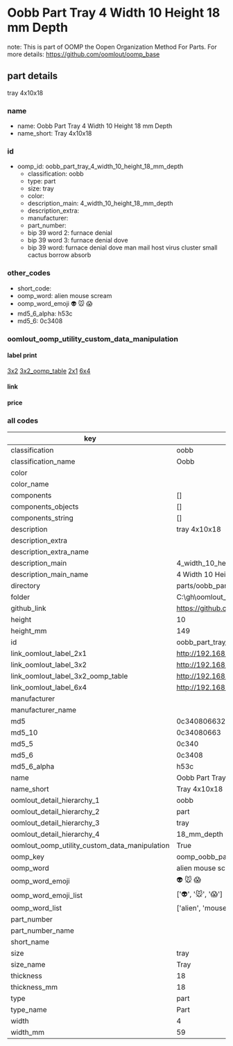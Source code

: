 # Oobb Part Tray 4 Width 10 Height 18 mm Depth  

note: This is part of OOMP the Oopen Organization Method For Parts. For more details: https://github.com/oomlout/oomp_base

##  part details
  



tray 4x10x18



### name
* name: Oobb Part Tray 4 Width 10 Height 18 mm Depth
* name_short: Tray 4x10x18 
### id
* oomp_id: oobb_part_tray_4_width_10_height_18_mm_depth
  * classification: oobb
  * type: part
  * size: tray
  * color: 
  * description_main: 4_width_10_height_18_mm_depth
  * description_extra: 
  * manufacturer: 
  * part_number: 
  * bip 39 word 2: furnace denial
  * bip 39 word 3: furnace denial dove
  * bip 39 word: furnace denial dove man mail host virus cluster small cactus borrow absorb

### other_codes
* short_code: 
* oomp_word: alien mouse scream
* oomp_word_emoji :alien: :mouse: :scream:
* md5_6_alpha: h53c
* md5_6: 0c3408






### oomlout_oomp_utility_custom_data_manipulation
#### label print
[3x2](http://192.168.1.245:1112/?label=oomp%20h53c)
[3x2_oomp_table](http://192.168.1.108:1112/?label=oomp%20h53c)
[2x1](http://192.168.1.242:1112/?label=oomp%20h53c)
[6x4](http://192.168.1.55:1112/?label=oomp%20h53c)    

#### link

                              

#### price







### all codes 
| key | value |  
| --- | --- |  
| classification | oobb |  
| classification_name | Oobb |  
| color |  |  
| color_name |  |  
| components | [] |  
| components_objects | [] |  
| components_string | [] |  
| description | tray 4x10x18 |  
| description_extra |  |  
| description_extra_name |  |  
| description_main | 4_width_10_height_18_mm_depth |  
| description_main_name | 4 Width 10 Height 18 mm Depth |  
| directory | parts/oobb_part_tray_4_width_10_height_18_mm_depth |  
| folder | C:\gh\oomlout_oobb_version_4_generated_parts\parts\oobb_part_tray_4_width_10_height_18_mm_depth |  
| github_link | https://github.com/oomlout/oomlout_oomp_part_src/tree/main/parts/oobb_part_tray_4_width_10_height_18_mm_depth |  
| height | 10 |  
| height_mm | 149 |  
| id | oobb_part_tray_4_width_10_height_18_mm_depth |  
| link_oomlout_label_2x1 | http://192.168.1.242:1112/?label=oomp%20h53c |  
| link_oomlout_label_3x2 | http://192.168.1.245:1112/?label=oomp%20h53c |  
| link_oomlout_label_3x2_oomp_table | http://192.168.1.108:1112/?label=oomp%20h53c |  
| link_oomlout_label_6x4 | http://192.168.1.55:1112/?label=oomp%20h53c |  
| manufacturer |  |  
| manufacturer_name |  |  
| md5 | 0c340806632c7e91b843186c838e9af2 |  
| md5_10 | 0c34080663 |  
| md5_5 | 0c340 |  
| md5_6 | 0c3408 |  
| md5_6_alpha | h53c |  
| name | Oobb Part Tray 4 Width 10 Height 18 mm Depth |  
| name_short | Tray 4x10x18  |  
| oomlout_detail_hierarchy_1 | oobb |  
| oomlout_detail_hierarchy_2 | part |  
| oomlout_detail_hierarchy_3 | tray |  
| oomlout_detail_hierarchy_4 | 18_mm_depth |  
| oomlout_oomp_utility_custom_data_manipulation | True |  
| oomp_key | oomp_oobb_part_tray_4_width_10_height_18_mm_depth |  
| oomp_word | alien mouse scream |  
| oomp_word_emoji | :alien: :mouse: :scream: |  
| oomp_word_emoji_list | [':alien:', ':mouse:', ':scream:'] |  
| oomp_word_list | ['alien', 'mouse', 'scream'] |  
| part_number |  |  
| part_number_name |  |  
| short_name |  |  
| size | tray |  
| size_name | Tray |  
| thickness | 18 |  
| thickness_mm | 18 |  
| type | part |  
| type_name | Part |  
| width | 4 |  
| width_mm | 59 |  
